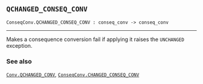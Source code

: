 ## `QCHANGED_CONSEQ_CONV`

``` hol4
ConseqConv.QCHANGED_CONSEQ_CONV : conseq_conv -> conseq_conv
```

------------------------------------------------------------------------

Makes a consequence conversion fail if applying it raises the
`UNCHANGED` exception.

### See also

[`Conv.QCHANGED_CONV`](#Conv.QCHANGED_CONV),
[`ConseqConv.CHANGED_CONSEQ_CONV`](#ConseqConv.CHANGED_CONSEQ_CONV)
